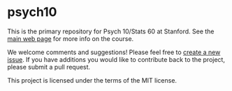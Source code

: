 # psych10
This is the primary repository for Psych 10/Stats 60 at Stanford.  See the
[main web page](http://psych10.github.io) for more info on the course.

We welcome comments and suggestions!  Please feel free to [create a new issue](https://github.com/psych10/psych10/issues).  If you have additions you
would like to contribute back to the project, please submit a pull request.

This project is licensed under the terms of the MIT license.
